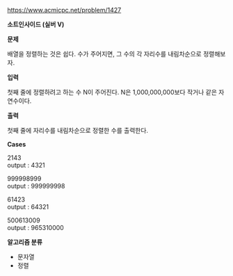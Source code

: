 https://www.acmicpc.net/problem/1427

**소트인사이드 (실버 V)**

**문제**

배열을 정렬하는 것은 쉽다. 수가 주어지면, 그 수의 각 자리수를 내림차순으로 정렬해보자.

**입력**

첫째 줄에 정렬하려고 하는 수 N이 주어진다. N은 1,000,000,000보다 작거나 같은 자연수이다.

**출력**

첫째 줄에 자리수를 내림차순으로 정렬한 수를 출력한다.

**Cases**

2143<br>
output : 4321

999998999<br>
output : 999999998

61423<br>
output : 64321

500613009<br>
output : 965310000

**알고리즘 분류**

- 문자열
- 정렬